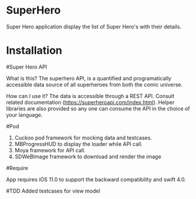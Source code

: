 # SuperHero
Super Hero application display the list of Super Hero's with their details.

# Installation

#Super Hero API

What is this?
The superhero API, is a quantified and programatically accessible data source of all superheroes from both the comic universe.

How can I use it?
The data is accessible through a REST API. Consult related documentation (https://superheroapi.com/index.html). Helper libraries are also provided so any one can consume the API in the choice of your language.

#Pod

1. Cuckoo pod framework for mocking data and testcases.
2. MBProgressHUD to display the loader while API call.
3. Moya framework for API call.
4. SDWeBImage framework to download and render the image

#Require

App requires iOS 11.0 to support the backward compatibility and swift 4.0.

#TDD
Added testcases for view model 


